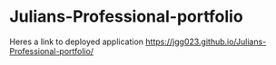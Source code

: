 # Julians-Professional-portfolio
Heres a link to deployed application https://jgg023.github.io/Julians-Professional-portfolio/
